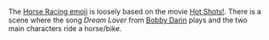 The [Horse Racing emoji](https://emojipedia.org/horse-racing/) is loosely based on the movie [Hot Shots!](https://en.wikipedia.org/wiki/Hot_Shots!).
There is a scene where the song *Dream Lover* from [Bobby Darin](https://en.wikipedia.org/wiki/Bobby_Darin) plays and the two main characters ride a horse/bike.
